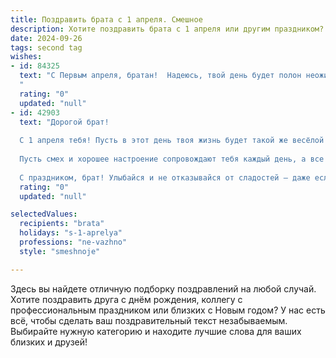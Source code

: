 ```yaml
---
title: Поздравить брата с 1 апреля. Смешное
description: Хотите поздравить брата с 1 апреля или другим праздником? Наш ИИ создаст незабываемое поздравление, а вы обязательно выделитесь среди других.  
date: 2024-09-26
tags: second tag
wishes:
- id: 84325
  text: "С Первым апреля, братан!  Надеюсь, твой день будет полон неожиданных радостей, а не только моих шуток!  Пусть все твои планы рушатся (только в хорошем смысле, конечно!), и пусть удача преследует тебя, как я – с банкой сардин в руках!  Поздравляю!
  "
  rating: "0"
  updated: "null"
- id: 42903
  text: "Дорогой брат!
  
  С 1 апреля тебя! Пусть в этот день твоя жизнь будет такой же весёлой и непредсказуемой, как сюрпризы в ящике с кроссвордами! Желаю, чтобы ты не попадал на удочку шуток, а наоборот, стал мастером приколов! Пусть твоя работа приносит только радость, а коллеги пусть радуют шутками на тему, как ты всем нужен!
  
  Пусть смех и хорошее настроение сопровождают тебя каждый день, а все подвохи обходят стороной! Не забывай, что в этом мире лучше быть шутником, чем шутником, который попался на собственный розыгрыш!
  
  С праздником, брат! Улыбайся и не отказывайся от сладостей — даже если за ними прячутся шутки!"
  rating: "0"
  updated: "null"

selectedValues:
  recipients: "brata"
  holidays: "s-1-aprelya"
  professions: "ne-vazhno"
  style: "smeshnoje"

---
```


Здесь вы найдете отличную подборку поздравлений на любой случай.
Хотите поздравить друга с днём рождения, коллегу с профессиональным праздником или близких с Новым годом? У нас есть всё, чтобы сделать ваш поздравительный текст незабываемым. Выбирайте нужную категорию и находите лучшие слова для ваших близких и друзей!
